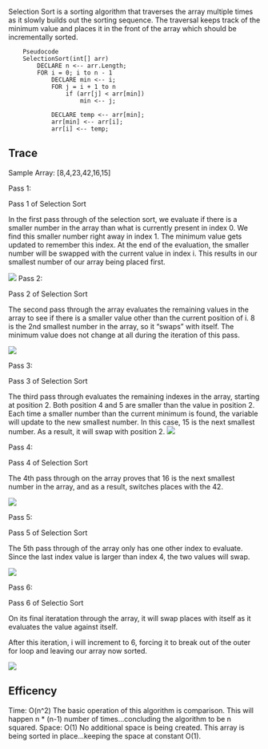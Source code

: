 Selection Sort is a sorting algorithm that traverses the array multiple times as it slowly builds out the sorting sequence. The traversal keeps track of the minimum value and places it in the front of the array which should be incrementally sorted.

        Pseudocode
        SelectionSort(int[] arr)
            DECLARE n <-- arr.Length;
            FOR i = 0; i to n - 1
                DECLARE min <-- i;
                FOR j = i + 1 to n
                    if (arr[j] < arr[min])
                        min <-- j;

                DECLARE temp <-- arr[min];
                arr[min] <-- arr[i];
                arr[i] <-- temp;
## Trace

Sample Array: [8,4,23,42,16,15]

Pass 1:

Pass 1 of Selection Sort

In the first pass through of the selection sort, we evaluate if there is a smaller number in the array than what is currently present in index 0. We find this smaller number right away in index 1. The minimum value gets updated to remember this index. At the end of the evaluation, the smaller number will be swapped with the current value in index i. This results in our smallest number of our array being placed first.

![](../img/blog/pass1.jpg)
Pass 2:

Pass 2 of Selection Sort

The second pass through the array evaluates the remaining values in the array to see if there is a smaller value other than the current position of i. 8 is the 2nd smallest number in the array, so it “swaps” with itself. The minimum value does not change at all during the iteration of this pass.

![](../img/blog/pass2.jpg)

Pass 3:

Pass 3 of Selection Sort

The third pass through evaluates the remaining indexes in the array, starting at position 2. Both position 4 and 5 are smaller than the value in position 2. Each time a smaller number than the current minimum is found, the variable will update to the new smallest number. In this case, 15 is the next smallest number. As a result, it will swap with position 2.
![](../img/blog/pass3.jpg)

Pass 4:

Pass 4 of Selection Sort

The 4th pass through on the array proves that 16 is the next smallest number in the array, and as a result, switches places with the 42.

![](../img/blog/pass4.jpg)

Pass 5:

Pass 5 of Selection Sort

The 5th pass through of the array only has one other index to evaluate. Since the last index value is larger than index 4, the two values will swap.

![](../img/blog/pass5.jpg)

Pass 6:

Pass 6 of Selectio Sort

On its final iteratation through the array, it will swap places with itself as it evaluates the value against itself.

After this iteration, i will increment to 6, forcing it to break out of the outer for loop and leaving our array now sorted.

![](../img/blog/pass6.jpg)


## Efficency

Time: O(n^2)
The basic operation of this algorithm is comparison. This will happen n * (n-1) number of times…concluding the algorithm to be n squared.
Space: O(1)
No additional space is being created. This array is being sorted in place…keeping the space at constant O(1).
